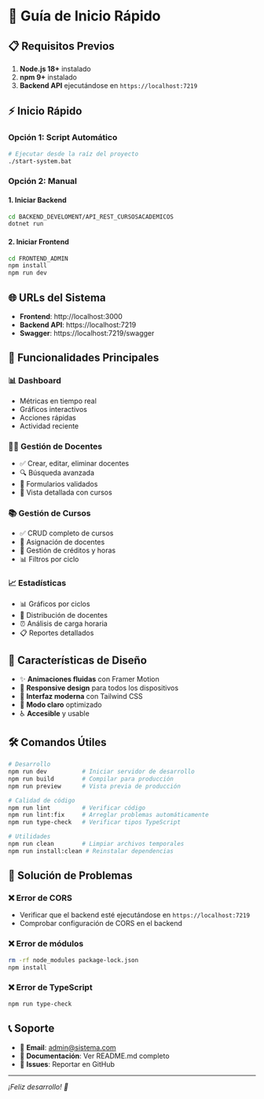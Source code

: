 # 🚀 Guía de Inicio Rápido

## 📋 Requisitos Previos

1. **Node.js 18+** instalado
2. **npm 9+** instalado  
3. **Backend API** ejecutándose en `https://localhost:7219`

## ⚡ Inicio Rápido

### Opción 1: Script Automático
```bash
# Ejecutar desde la raíz del proyecto
./start-system.bat
```

### Opción 2: Manual

#### 1. Iniciar Backend
```bash
cd BACKEND_DEVELOMENT/API_REST_CURSOSACADEMICOS
dotnet run
```

#### 2. Iniciar Frontend
```bash
cd FRONTEND_ADMIN
npm install
npm run dev
```

## 🌐 URLs del Sistema

- **Frontend**: http://localhost:3000
- **Backend API**: https://localhost:7219
- **Swagger**: https://localhost:7219/swagger

## 📱 Funcionalidades Principales

### 📊 Dashboard
- Métricas en tiempo real
- Gráficos interactivos
- Acciones rápidas
- Actividad reciente

### 👨‍🏫 Gestión de Docentes
- ✅ Crear, editar, eliminar docentes
- 🔍 Búsqueda avanzada
- 📝 Formularios validados
- 👀 Vista detallada con cursos

### 📚 Gestión de Cursos
- ✅ CRUD completo de cursos
- 🎯 Asignación de docentes
- 🔢 Gestión de créditos y horas
- 📊 Filtros por ciclo

### 📈 Estadísticas
- 📊 Gráficos por ciclos
- 👥 Distribución de docentes
- ⏰ Análisis de carga horaria
- 📋 Reportes detallados

## 🎨 Características de Diseño

- ✨ **Animaciones fluidas** con Framer Motion
- 📱 **Responsive design** para todos los dispositivos
- 🎨 **Interfaz moderna** con Tailwind CSS
- 🌙 **Modo claro** optimizado
- ♿ **Accesible** y usable

## 🛠️ Comandos Útiles

```bash
# Desarrollo
npm run dev          # Iniciar servidor de desarrollo
npm run build        # Compilar para producción
npm run preview      # Vista previa de producción

# Calidad de código
npm run lint         # Verificar código
npm run lint:fix     # Arreglar problemas automáticamente
npm run type-check   # Verificar tipos TypeScript

# Utilidades
npm run clean        # Limpiar archivos temporales
npm run install:clean # Reinstalar dependencias
```

## 🔧 Solución de Problemas

### ❌ Error de CORS
- Verificar que el backend esté ejecutándose en `https://localhost:7219`
- Comprobar configuración de CORS en el backend

### ❌ Error de módulos
```bash
rm -rf node_modules package-lock.json
npm install
```

### ❌ Error de TypeScript
```bash
npm run type-check
```

## 📞 Soporte

- 📧 **Email**: admin@sistema.com
- 📖 **Documentación**: Ver README.md completo
- 🐛 **Issues**: Reportar en GitHub

---

*¡Feliz desarrollo! 🚀*
